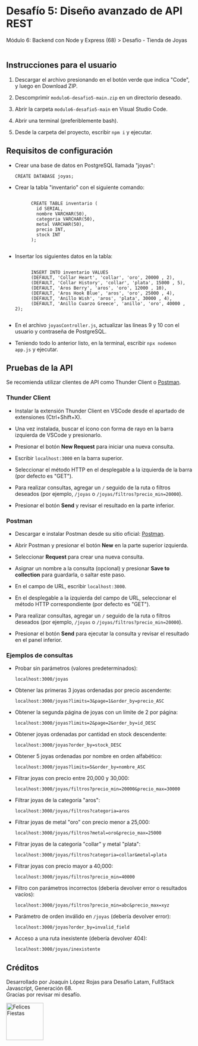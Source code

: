 <h1>Desafío 5: Diseño avanzado de API REST</h1>
<p>Módulo 6: Backend con Node y Express (68) > Desafío - Tienda de Joyas<br><br></p>

<h2>Instrucciones para el usuario</h2>
<ol>
  <li><p>Descargar el archivo presionando en el botón verde que indica "Code", y luego en Download ZIP.</p></li>
  <li><p>Descomprimir <code>modulo6-desafio5-main.zip</code> en un directorio deseado.</p></li>
  <li><p>Abrir la carpeta <code>modulo6-desafio5-main</code> en Visual Studio Code.</p></li>
  <li><p>Abrir una terminal (preferiblemente bash).</p></li>
  <li><p>Desde la carpeta del proyecto, escribir <code>npm i</code> y ejecutar.</p></li>
</ol>

<h2>Requisitos de configuración</h2>
<ul>
  <li><p>Crear una base de datos en PostgreSQL llamada "joyas":</p>
    <code>CREATE DATABASE joyas;</code>
  </li>
  <li><p>Crear la tabla "inventario" con el siguiente comando:</p>
    <code>
      CREATE TABLE inventario (
        id SERIAL, 
        nombre VARCHAR(50), 
        categoria VARCHAR(50), 
        metal VARCHAR(50), 
        precio INT, 
        stock INT
      );
    </code>
  </li>
  <li><p>Insertar los siguientes datos en la tabla:</p>
    <code>
      INSERT INTO inventario VALUES 
      (DEFAULT, 'Collar Heart', 'collar', 'oro', 20000 , 2),
      (DEFAULT, 'Collar History', 'collar', 'plata', 15000 , 5),
      (DEFAULT, 'Aros Berry', 'aros', 'oro', 12000 , 10),
      (DEFAULT, 'Aros Hook Blue', 'aros', 'oro', 25000 , 4),
      (DEFAULT, 'Anillo Wish', 'aros', 'plata', 30000 , 4),
      (DEFAULT, 'Anillo Cuarzo Greece', 'anillo', 'oro', 40000 , 2);
    </code>
  </li>
  <li><p>En el archivo <code>joyasController.js</code>, actualizar las líneas 9 y 10 con el usuario y contraseña de PostgreSQL.</p></li>
  <li><p>Teniendo todo lo anterior listo, en la terminal, escribir <code>npx nodemon app.js</code> y ejecutar.</p></li>
  
</ul>

<h2>Pruebas de la API</h2>

<p>Se recomienda utilizar clientes de API como Thunder Client o <a href="https://www.postman.com/downloads/" target="_blank">Postman</a>.</p>

<h3>Thunder Client</h3>
<ul>
  <li><p>Instalar la extensión Thunder Client en VSCode desde el apartado de extensiones (Ctrl+Shift+X).</p></li>
  <li><p>Una vez instalada, buscar el ícono con forma de rayo en la barra izquierda de VSCode y presionarlo.</p></li>
  <li><p>Presionar el botón <b>New Request</b> para iniciar una nueva consulta.</p></li>
  <li><p>Escribir <code>localhost:3000</code> en la barra superior.</p></li>
  <li><p>Seleccionar el método HTTP en el desplegable a la izquierda de la barra (por defecto es "GET").</p></li>
  <li><p>Para realizar consultas, agregar un <code>/</code> seguido de la ruta o filtros deseados (por ejemplo, <code>/joyas</code> o <code>/joyas/filtros?precio_min=20000</code>).</p></li>
  <li><p>Presionar el botón <b>Send</b> y revisar el resultado en la parte inferior.</p></li>
</ul>

<h3>Postman</h3>
<ul>
  <li><p>Descargar e instalar Postman desde su sitio oficial: <a href="https://www.postman.com/downloads/" target="_blank">Postman</a>.</p></li>
  <li><p>Abrir Postman y presionar el botón <b>New</b> en la parte superior izquierda.</p></li>
  <li><p>Seleccionar <b>Request</b> para crear una nueva consulta.</p></li>
  <li><p>Asignar un nombre a la consulta (opcional) y presionar <b>Save to collection</b> para guardarla, o saltar este paso.</p></li>
  <li><p>En el campo de URL, escribir <code>localhost:3000</code>.</p></li>
  <li><p>En el desplegable a la izquierda del campo de URL, seleccionar el método HTTP correspondiente (por defecto es "GET").</p></li>
  <li><p>Para realizar consultas, agregar un <code>/</code> seguido de la ruta o filtros deseados (por ejemplo, <code>/joyas</code> o <code>/joyas/filtros?precio_min=20000</code>).</p></li>
  <li><p>Presionar el botón <b>Send</b> para ejecutar la consulta y revisar el resultado en el panel inferior.</p></li>
</ul>

<h3>Ejemplos de consultas</h3>
<ul>
  <li><p>Probar sin parámetros (valores predeterminados):</p>
    <code>localhost:3000/joyas</code>
  </li>
  <li><p>Obtener las primeras 3 joyas ordenadas por precio ascendente:</p>
    <code>localhost:3000/joyas?limits=3&page=1&order_by=precio_ASC</code>
  </li>
  <li><p>Obtener la segunda página de joyas con un límite de 2 por página:</p>
    <code>localhost:3000/joyas?limits=2&page=2&order_by=id_DESC</code>
  </li>
  <li><p>Obtener joyas ordenadas por cantidad en stock descendente:</p>
    <code>localhost:3000/joyas?order_by=stock_DESC</code>
  </li>
  <li><p>Obtener 5 joyas ordenadas por nombre en orden alfabético:</p>
    <code>localhost:3000/joyas?limits=5&order_by=nombre_ASC</code>
  </li>
  <li><p>Filtrar joyas con precio entre 20,000 y 30,000:</p>
    <code>localhost:3000/joyas/filtros?precio_min=20000&precio_max=30000</code>
  </li>
  <li><p>Filtrar joyas de la categoría "aros":</p>
    <code>localhost:3000/joyas/filtros?categoria=aros</code>
  </li>
  <li><p>Filtrar joyas de metal "oro" con precio menor a 25,000:</p>
    <code>localhost:3000/joyas/filtros?metal=oro&precio_max=25000</code>
  </li>
  <li><p>Filtrar joyas de la categoría "collar" y metal "plata":</p>
    <code>localhost:3000/joyas/filtros?categoria=collar&metal=plata</code>
  </li>
  <li><p>Filtrar joyas con precio mayor a 40,000:</p>
    <code>localhost:3000/joyas/filtros?precio_min=40000</code>
  </li>
  <li><p>Filtro con parámetros incorrectos (debería devolver error o resultados vacíos):</p>
    <code>localhost:3000/joyas/filtros?precio_min=abc&precio_max=xyz</code>
  </li>
  <li><p>Parámetro de orden inválido en <code>/joyas</code> (debería devolver error):</p>
    <code>localhost:3000/joyas?order_by=invalid_field</code>
  </li>
  <li><p>Acceso a una ruta inexistente (debería devolver 404):</p>
    <code>localhost:3000/joyas/inexistente</code>
  </li>
</ul>

<h2>Créditos</h2>
<p>Desarrollado por Joaquín López Rojas para Desafío Latam, FullStack Javascript, Generación 68.<br>
Gracias por revisar mi desafío.</p>
<img src="https://media.tenor.com/LcL47Hq4cFAAAAAj/felices_fiestas_2021.gif" alt="Felices Fiestas" width="100">


